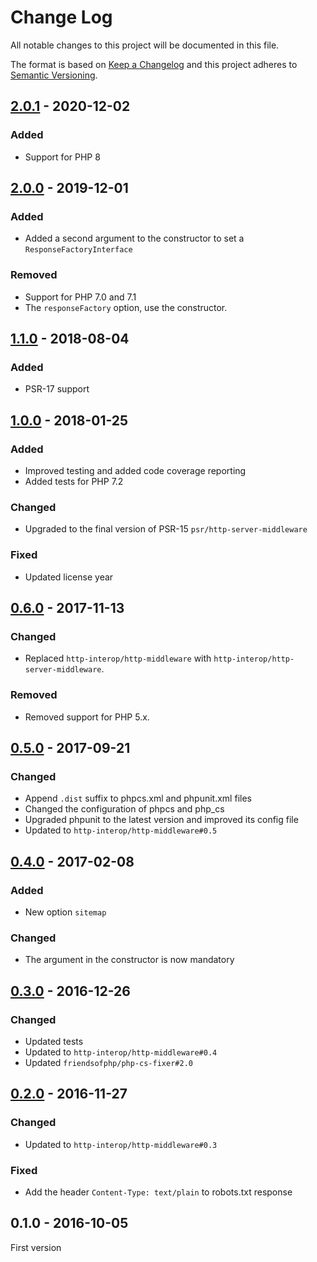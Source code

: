 # Change Log

All notable changes to this project will be documented in this file.

The format is based on [Keep a Changelog](http://keepachangelog.com/)
and this project adheres to [Semantic Versioning](http://semver.org/).

## [2.0.1] - 2020-12-02
### Added
- Support for PHP 8

## [2.0.0] - 2019-12-01
### Added
- Added a second argument to the constructor to set a `ResponseFactoryInterface`

### Removed
- Support for PHP 7.0 and 7.1
- The `responseFactory` option, use the constructor.

## [1.1.0] - 2018-08-04
### Added
- PSR-17 support

## [1.0.0] - 2018-01-25
### Added
- Improved testing and added code coverage reporting
- Added tests for PHP 7.2

### Changed
- Upgraded to the final version of PSR-15 `psr/http-server-middleware`

### Fixed
- Updated license year

## [0.6.0] - 2017-11-13
### Changed
- Replaced `http-interop/http-middleware` with  `http-interop/http-server-middleware`.

### Removed
- Removed support for PHP 5.x.

## [0.5.0] - 2017-09-21
### Changed
- Append `.dist` suffix to phpcs.xml and phpunit.xml files
- Changed the configuration of phpcs and php_cs
- Upgraded phpunit to the latest version and improved its config file
- Updated to `http-interop/http-middleware#0.5`

## [0.4.0] - 2017-02-08
### Added
- New option `sitemap`

### Changed
- The argument in the constructor is now mandatory

## [0.3.0] - 2016-12-26
### Changed
- Updated tests
- Updated to `http-interop/http-middleware#0.4`
- Updated `friendsofphp/php-cs-fixer#2.0`

## [0.2.0] - 2016-11-27
### Changed
- Updated to `http-interop/http-middleware#0.3`

### Fixed
- Add the header `Content-Type: text/plain` to robots.txt response

## 0.1.0 - 2016-10-05
First version

[2.0.1]: https://github.com/middlewares/robots/compare/v2.0.0...v2.0.1
[2.0.0]: https://github.com/middlewares/robots/compare/v1.1.0...v2.0.0
[1.1.0]: https://github.com/middlewares/robots/compare/v1.0.0...v1.1.0
[1.0.0]: https://github.com/middlewares/robots/compare/v0.6.0...v1.0.0
[0.6.0]: https://github.com/middlewares/robots/compare/v0.5.0...v0.6.0
[0.5.0]: https://github.com/middlewares/robots/compare/v0.4.0...v0.5.0
[0.4.0]: https://github.com/middlewares/robots/compare/v0.3.0...v0.4.0
[0.3.0]: https://github.com/middlewares/robots/compare/v0.2.0...v0.3.0
[0.2.0]: https://github.com/middlewares/robots/compare/v0.1.0...v0.2.0
